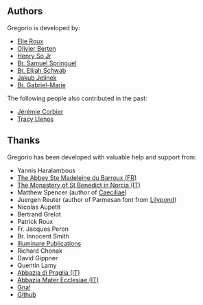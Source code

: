 ## Authors

Gregorio is developed by:

 * [Elie Roux](mailto:elie.roux@telecom-bretagne.eu)
 * [Olivier Berten](mailto:olivier.berten@gmail.com)
 * [Henry So Jr](mailto:henryso@panix.com)
 * [Br. Samuel Springuel](mailto:rpspringuel@gmail.com)
 * [Br. Elijah Schwab](mailto:elijahschwab@gmail.com)
 * [Jakub Jelínek](mailto:jakub@redhat.com)
 * [Br. Gabriel-Marie](mailto:brgabriel@sspx.com)

The following people also contributed in the past:

 * [Jérémie Corbier](mailto:jeremie.corbier@telecom-bretagne.eu)
 * [Tracy Llenos](mailto:tllenos@gmail.com)

## Thanks

Gregorio has been developed with valuable help and support from:

 * Yannis Haralambous
 * [The Abbey Ste Madeleine du Barroux (FR)](http://www.barroux.org/)
 * [The Monastery of St Benedict in Norcia (IT)](http://osbnorcia.org/)
 * Matthew Spencer (author of [Caeciliae](http://marello.org/caeciliae/))
 * Juergen Reuter (author of Parmesan font from [Lilypond](http://www.lilypond.org/index.html))
 * Nicolas Aupetit
 * Bertrand Grelot
 * Patrick Roux
 * Fr. Jacques Peron
 * Br. Innocent Smith
 * [Illuminare Publications](https://www.illuminarepublications.com/)
 * Richard Chonak
 * David Gippner
 * Quentin Lamy
 * [Abbazia di Praglia (IT)](http://www.praglia.it)
 * [Abbazia Mater Ecclesiae (IT)](http://it.wikipedia.org/wiki/Abbazia_Mater_Ecclesiae)
 * [Gna!](http://gna.org)
 * [Github](https://github.com/)
